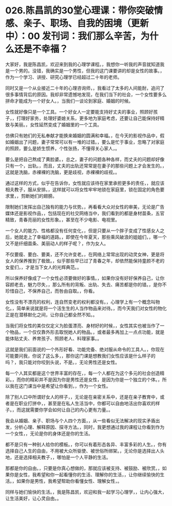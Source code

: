 # 026.陈昌凯的30堂心理课：带你突破情感、亲子、职场、自我的困境（更新中）：00 发刊词：我们那么辛苦，为什么还是不幸福？

大家好，我是陈昌凯，欢迎来到我的心理学课程。，我想你一听我的声音就知道我是一个男的。没错，我确实是一个男性，但我的这门课要讲的却是女性的故事。，作为一个学习、讲授、研究心理学已经超过二十年的老师。

同时又是一个从业接近二十年的心理咨询师，，我看过了太多的人间能耐，追问了很多事情背后的原因。我却非常遗憾地发现，在我们当下的社会，一个女性要多么拼命才能成为一个好女人。，当我们一谈论到家庭、婚姻的时候。

女性就好像只是一个工具。一个好女人一定要能支持好丈夫的事业，照顾好孩子，，打理好家务，处理好婆媳关系，更多地为家庭考虑，还要让自己能保持好精致与美丽。，女性延然变成了婚姻里的一个工具。

仿佛只有她们的无私奉献才能换来婚姻的圆满和幸福。，在今天的影视作品中，假如婚姻出了问题，妻子常常可以有一堆的过错。，要么是忙于事业，忽略了对家庭的照顾，要么是娇生惯养，个性张扬，不懂得关心家人，。

要么是把自己熬成了黄脸婆。，总之，妻子的问题各种各样，而丈夫的问题却好像只有一个，出轨。，而且，丈夫的出轨还常常是在妻子的那些问题上才会发生的。，这就是洗脑，赤裸裸的洗脑，更是歧视，赤裸裸的歧视。。

通过这样的方式，似乎在告诉你，女性就应该待在家里承担更多的责任，，就应该相夫教子，服从安排。，这样就可以将女性牢牢地锁在家庭里，锁在固定的角色要求里，，剪断她们的翅膀。

限制她们发挥出自己独有的能力与优势。，再看看大众对女性的审美，无论是广告媒体还是影视作品，，包括现在的社交网络当中，我们看到的都是身材苗条，五官精致，青春亮丽的女性形象。，甚至在不少电影、电视里。

一个女人的能力、性格都没有任何变化，，但是只要从一个胖子变成了性感女人之后，她就走上了幸福的道路。，即使在今年夏天，那些乘风破浪的姐姐们，，哪一个又不是纤细苗条、美丽动人的样子呢？，作为女人。

不仅要瘦、要白、要美，还不允许变老。，在网络上常常出现的动灵女神，更是将女人的保养推到了极致。，似乎那些早已过了青春之年，却依然能保持童颜不老的女星们，，才是当下女人的光辉典范。。

所以保养好像成了一个女性必须要做好的事情。，如果你没有好好保养自己，让你容颜老去，魅力尽失，，那么所有的背叛、出轨、失去、痛苦都是你的错。，是你不珍惜自己，不保养自己，而咎由自取。，你看。

女性没有不漂亮的权利，连自然变老的权利都没有。，心理学上有一个概念叫物化。，简单来说就是将一个活生生的人当作物品来对待。，而今天我们对女性的物化正是在潜移默化之间，让你自己都全然不知。。

当我们将女性的美仅仅定义为脸蛋漂亮、身材好的时候，，女性其实也被当作了一个物品，一个仅仅靠外形去取悦她人的物品。，或者最多再加上一点点功能，就是能体贴丈夫、养育孩子、照顾老人、料理家事。。

这就是我们前面说的一个外形好看、功能完备、绝对服从命令的工具人。，你现在可能要问我，你说了这么多，，那你这门课是想教我们女性应该是什么样子的吗？，我只能对你咬到头说，不是。，无论男性还是女性。

每一个人其实都是这个世界丰富的存在，，每一个人都在为这个多元的社会创造精彩。，而你的精彩并不是因为你是男性还是女性，是因为你是一个独立的个体。，所以我在这门课当中是希望让你看到，，作为一个女性。

除了别人口中所谓好女人的样子，，无论是在亲密关系中，还是在亲子教育中，或者是在职业打拼中，，甚至是在私人生活当中，你都可以自由地活出你喜欢的样子。，而这就需要你学会如何让自己的内心更有力量。。

我会从婚姻、亲子、职场与个人四个方面，，从一些看似无法解决的现实矛盾出发，分析心理、解释原因、探寻方法。，同时，我更想通过我的课程让你看到作为一个女性，，无论是你的身体还是你的生活。

都不是只有一种别人给你的模板。，你可以有着形态各异、丰富多彩的人生。，你有选择自己人生的自由，不用被大众所驱使、被世俗所绑架。，无论你是选择出人头地，还是选择相夫教子，，哪怕是一个人平静的生活。

那都是你的自由。，只要是你真心想做的，那就应该被支持、被鼓励、被欣赏。，如果你是女性，我希望和你一起看懂你的生活、理解你的生活，，让你继续愉快的生活。，如果你是男性，我希望帮助你看懂女性、理解女性，。

同样与她们愉快的生活。，我是陈昌凯，欢迎和我一起学习心理学，，让内心强大，让生活美好，让心灵自由。。